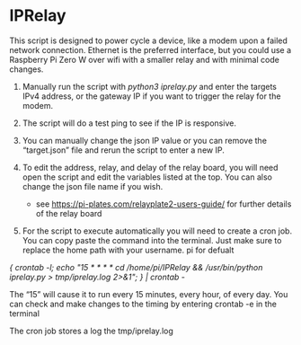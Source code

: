 # IPRelay

This script is designed to power cycle a device, like a modem upon a failed network connection. Ethernet is the preferred interface, but you could use a Raspberry Pi Zero W over wifi with a smaller relay and with minimal code changes. 

1. Manually run the script with _python3 iprelay.py_ and enter the targets IPv4 address, or the gateway IP if you want to trigger the relay for the modem.

2. The script will do a test ping to see if the IP is responsive.

3. You can manually change the json IP value or you can remove the “target.json” file and rerun the script to enter a new IP.

4. To edit the address, relay, and delay of the relay board, you will need open the script and edit the variables listed at the top. You can also change the json file name if you wish.

	* see https://pi-plates.com/relayplate2-users-guide/ for further details of the relay board

5. For the script to execute automatically you will need to create a cron job. You can copy paste the command into the terminal. Just make sure to replace the home path with your username. pi for defualt 

_{ crontab -l; echo "15 * * * * cd /home/pi/IPRelay && /usr/bin/python iprelay.py > tmp/iprelay.log 2>&1"; } | crontab -_ 

The “15” will cause it to run every 15 minutes, every hour, of every day. You can check and make changes to the timing by entering crontab -e in the terminal

The cron job stores a log the tmp/iprelay.log 
